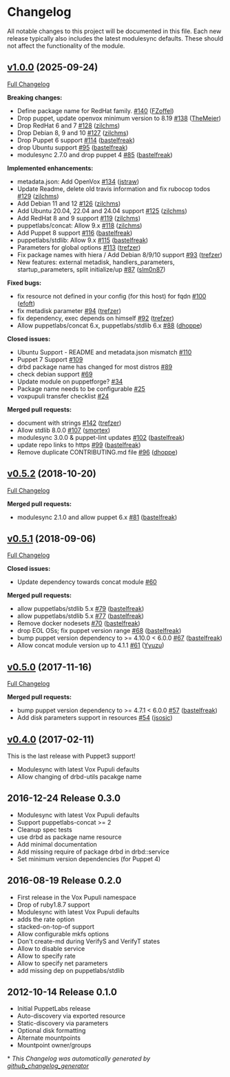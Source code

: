 # Changelog

All notable changes to this project will be documented in this file.
Each new release typically also includes the latest modulesync defaults.
These should not affect the functionality of the module.

## [v1.0.0](https://github.com/voxpupuli/puppet-drbd/tree/v1.0.0) (2025-09-24)

[Full Changelog](https://github.com/voxpupuli/puppet-drbd/compare/v0.5.2...v1.0.0)

**Breaking changes:**

- Define package name for RedHat family. [\#140](https://github.com/voxpupuli/puppet-drbd/pull/140) ([FZoffel](https://github.com/FZoffel))
- Drop puppet, update openvox minimum version to 8.19 [\#138](https://github.com/voxpupuli/puppet-drbd/pull/138) ([TheMeier](https://github.com/TheMeier))
- Drop RedHat 6 and 7 [\#128](https://github.com/voxpupuli/puppet-drbd/pull/128) ([zilchms](https://github.com/zilchms))
- Drop Debian 8, 9 and 10 [\#127](https://github.com/voxpupuli/puppet-drbd/pull/127) ([zilchms](https://github.com/zilchms))
- Drop Puppet 6 support [\#114](https://github.com/voxpupuli/puppet-drbd/pull/114) ([bastelfreak](https://github.com/bastelfreak))
- drop Ubuntu support [\#95](https://github.com/voxpupuli/puppet-drbd/pull/95) ([bastelfreak](https://github.com/bastelfreak))
- modulesync 2.7.0 and drop puppet 4 [\#85](https://github.com/voxpupuli/puppet-drbd/pull/85) ([bastelfreak](https://github.com/bastelfreak))

**Implemented enhancements:**

- metadata.json: Add OpenVox [\#134](https://github.com/voxpupuli/puppet-drbd/pull/134) ([jstraw](https://github.com/jstraw))
- Update Readme, delete old travis information and fix rubocop todos [\#129](https://github.com/voxpupuli/puppet-drbd/pull/129) ([zilchms](https://github.com/zilchms))
- Add Debian 11 and 12 [\#126](https://github.com/voxpupuli/puppet-drbd/pull/126) ([zilchms](https://github.com/zilchms))
- Add Ubuntu 20.04, 22.04 and 24.04 support [\#125](https://github.com/voxpupuli/puppet-drbd/pull/125) ([zilchms](https://github.com/zilchms))
- Add RedHat 8 and 9 support [\#119](https://github.com/voxpupuli/puppet-drbd/pull/119) ([zilchms](https://github.com/zilchms))
- puppetlabs/concat: Allow 9.x [\#118](https://github.com/voxpupuli/puppet-drbd/pull/118) ([zilchms](https://github.com/zilchms))
- Add Puppet 8 support [\#116](https://github.com/voxpupuli/puppet-drbd/pull/116) ([bastelfreak](https://github.com/bastelfreak))
- puppetlabs/stdlib: Allow 9.x [\#115](https://github.com/voxpupuli/puppet-drbd/pull/115) ([bastelfreak](https://github.com/bastelfreak))
- Parameters for global options [\#113](https://github.com/voxpupuli/puppet-drbd/pull/113) ([trefzer](https://github.com/trefzer))
- Fix package names with hiera / Add Debian 8/9/10 support [\#93](https://github.com/voxpupuli/puppet-drbd/pull/93) ([trefzer](https://github.com/trefzer))
- New features: external metadisk, handlers\_parameters, startup\_parameters, split initialize/up [\#87](https://github.com/voxpupuli/puppet-drbd/pull/87) ([slm0n87](https://github.com/slm0n87))

**Fixed bugs:**

- fix resource not defined in your config \(for this host\) for fqdn [\#100](https://github.com/voxpupuli/puppet-drbd/pull/100) ([efoft](https://github.com/efoft))
- fix metadisk parameter [\#94](https://github.com/voxpupuli/puppet-drbd/pull/94) ([trefzer](https://github.com/trefzer))
- fix dependency, exec depends on himself [\#92](https://github.com/voxpupuli/puppet-drbd/pull/92) ([trefzer](https://github.com/trefzer))
- Allow puppetlabs/concat 6.x, puppetlabs/stdlib 6.x [\#88](https://github.com/voxpupuli/puppet-drbd/pull/88) ([dhoppe](https://github.com/dhoppe))

**Closed issues:**

- Ubuntu Support - README and metadata.json mismatch [\#110](https://github.com/voxpupuli/puppet-drbd/issues/110)
- Puppet 7 Support [\#109](https://github.com/voxpupuli/puppet-drbd/issues/109)
- drbd package name has changed for most distros [\#89](https://github.com/voxpupuli/puppet-drbd/issues/89)
- check debian support [\#69](https://github.com/voxpupuli/puppet-drbd/issues/69)
- Update module on puppetforge? [\#34](https://github.com/voxpupuli/puppet-drbd/issues/34)
- Package name needs to be configurable [\#25](https://github.com/voxpupuli/puppet-drbd/issues/25)
- voxpupuli transfer checklist [\#24](https://github.com/voxpupuli/puppet-drbd/issues/24)

**Merged pull requests:**

- document with strings [\#142](https://github.com/voxpupuli/puppet-drbd/pull/142) ([trefzer](https://github.com/trefzer))
- Allow stdlib 8.0.0 [\#107](https://github.com/voxpupuli/puppet-drbd/pull/107) ([smortex](https://github.com/smortex))
- modulesync 3.0.0 & puppet-lint updates [\#102](https://github.com/voxpupuli/puppet-drbd/pull/102) ([bastelfreak](https://github.com/bastelfreak))
- update repo links to https [\#99](https://github.com/voxpupuli/puppet-drbd/pull/99) ([bastelfreak](https://github.com/bastelfreak))
- Remove duplicate CONTRIBUTING.md file [\#96](https://github.com/voxpupuli/puppet-drbd/pull/96) ([dhoppe](https://github.com/dhoppe))

## [v0.5.2](https://github.com/voxpupuli/puppet-drbd/tree/v0.5.2) (2018-10-20)

[Full Changelog](https://github.com/voxpupuli/puppet-drbd/compare/v0.5.1...v0.5.2)

**Merged pull requests:**

- modulesync 2.1.0 and allow puppet 6.x [\#81](https://github.com/voxpupuli/puppet-drbd/pull/81) ([bastelfreak](https://github.com/bastelfreak))

## [v0.5.1](https://github.com/voxpupuli/puppet-drbd/tree/v0.5.1) (2018-09-06)

[Full Changelog](https://github.com/voxpupuli/puppet-drbd/compare/v0.5.0...v0.5.1)

**Closed issues:**

- Update dependency towards concat module [\#60](https://github.com/voxpupuli/puppet-drbd/issues/60)

**Merged pull requests:**

- allow puppetlabs/stdlib 5.x [\#79](https://github.com/voxpupuli/puppet-drbd/pull/79) ([bastelfreak](https://github.com/bastelfreak))
- allow puppetlabs/stdlib 5.x [\#77](https://github.com/voxpupuli/puppet-drbd/pull/77) ([bastelfreak](https://github.com/bastelfreak))
- Remove docker nodesets [\#70](https://github.com/voxpupuli/puppet-drbd/pull/70) ([bastelfreak](https://github.com/bastelfreak))
- drop EOL OSs; fix puppet version range [\#68](https://github.com/voxpupuli/puppet-drbd/pull/68) ([bastelfreak](https://github.com/bastelfreak))
- bump puppet version dependency to \>= 4.10.0 \< 6.0.0 [\#67](https://github.com/voxpupuli/puppet-drbd/pull/67) ([bastelfreak](https://github.com/bastelfreak))
- Allow concat module version up to 4.1.1 [\#61](https://github.com/voxpupuli/puppet-drbd/pull/61) ([Yyuzu](https://github.com/Yyuzu))

## [v0.5.0](https://github.com/voxpupuli/puppet-drbd/tree/v0.5.0) (2017-11-16)

[Full Changelog](https://github.com/voxpupuli/puppet-drbd/compare/v0.4.0...v0.5.0)

**Merged pull requests:**

- bump puppet version dependency to \>= 4.7.1 \< 6.0.0 [\#57](https://github.com/voxpupuli/puppet-drbd/pull/57) ([bastelfreak](https://github.com/bastelfreak))
- Add disk parameters support in resources [\#54](https://github.com/voxpupuli/puppet-drbd/pull/54) ([jsosic](https://github.com/jsosic))

## [v0.4.0](https://github.com/voxpupuli/puppet-drbd/tree/v0.4.0) (2017-02-11)

This is the last release with Puppet3 support!
* Modulesync with latest Vox Pupuli defaults
* Allow changing of drbd-utils pacakge name

## 2016-12-24 Release 0.3.0

* Modulesync with latest Vox Pupuli defaults
* Support puppetlabs-concat >= 2
* Cleanup spec tests
* use drbd as package name resource
* Add minimal documentation
* Add missing require of package drbd in drbd::service
* Set minimum version dependencies (for Puppet 4)

## 2016-08-19 Release 0.2.0

  * First release in the Vox Pupuli namespace
  * Drop of ruby1.8.7 support
  * Modulesync with latest Vox Pupuli defaults
  * adds the rate option
  * stacked-on-top-of support
  * Allow configurable mkfs options
  * Don't create-md during VerifyS and VerifyT states
  * Allow to disable service
  * Allow to specify rate
  * Allow to specify net parameters
  * add missing dep on puppetlabs/stdlib


## 2012-10-14 Release 0.1.0

  * Initial PuppetLabs release
  * Auto-discovery via exported resource
  * Static-discovery via parameters
  * Optional disk formatting
  * Alternate mountpoints
  * Mountpoint owner/groups


\* *This Changelog was automatically generated by [github_changelog_generator](https://github.com/github-changelog-generator/github-changelog-generator)*

